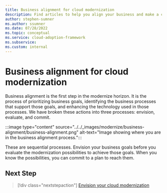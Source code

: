 ```yaml
---
title: Business alignment for cloud modernization
description: Find articles to help you align your business and make a commitment toward your modernization effort.
author: stephen-sumner
ms.author: ssumner
ms.date: 07/28/2022
ms.topic: conceptual
ms.service: cloud-adoption-framework
ms.subservice:
ms.custom: internal
---
```


# Business alignment for cloud modernization

Business alignment is the first step in the modernize horizon. It is the process of prioritizing business goals, identifying the business processes that support those goals, and enhancing the technology used in those processes. We have broken these actions into three processes: envision, evaluate, and commit.

:::image type="content" source="../../_images/modernize/business-alignment/business-alignment.png" alt-text="Image showing where you are in the business alignment process.":::

These are sequential processes. Envision your business goals before you evaluate the modernization possibilities to achieve those goals. When you know the possibilities, you can commit to a plan to reach them.

## Next Step

>[!div class="nextstepaction"]
> [Envision your cloud modernization](envision-cloud-modernization.md)
